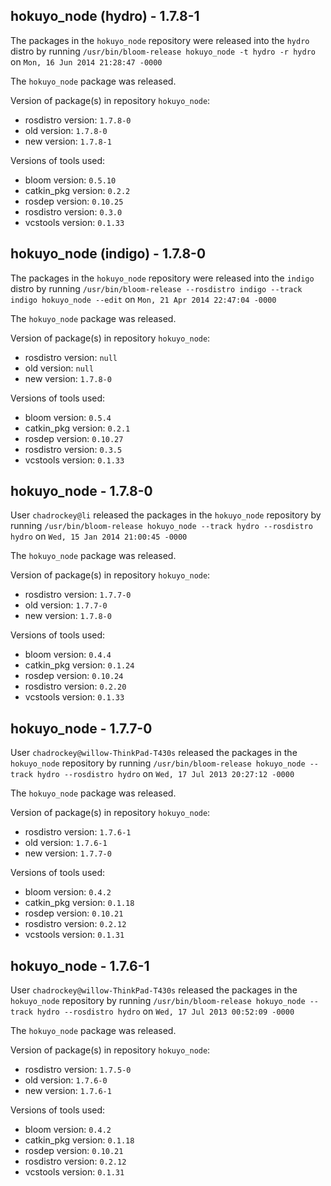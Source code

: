 ## hokuyo_node (hydro) - 1.7.8-1

The packages in the `hokuyo_node` repository were released into the `hydro` distro by running `/usr/bin/bloom-release hokuyo_node -t hydro -r hydro` on `Mon, 16 Jun 2014 21:28:47 -0000`

The `hokuyo_node` package was released.

Version of package(s) in repository `hokuyo_node`:
- rosdistro version: `1.7.8-0`
- old version: `1.7.8-0`
- new version: `1.7.8-1`

Versions of tools used:
- bloom version: `0.5.10`
- catkin_pkg version: `0.2.2`
- rosdep version: `0.10.25`
- rosdistro version: `0.3.0`
- vcstools version: `0.1.33`


## hokuyo_node (indigo) - 1.7.8-0

The packages in the `hokuyo_node` repository were released into the `indigo` distro by running `/usr/bin/bloom-release --rosdistro indigo --track indigo hokuyo_node --edit` on `Mon, 21 Apr 2014 22:47:04 -0000`

The `hokuyo_node` package was released.

Version of package(s) in repository `hokuyo_node`:
- rosdistro version: `null`
- old version: `null`
- new version: `1.7.8-0`

Versions of tools used:
- bloom version: `0.5.4`
- catkin_pkg version: `0.2.1`
- rosdep version: `0.10.27`
- rosdistro version: `0.3.5`
- vcstools version: `0.1.33`


## hokuyo_node - 1.7.8-0

User `chadrockey@li` released the packages in the `hokuyo_node` repository by running `/usr/bin/bloom-release hokuyo_node --track hydro --rosdistro hydro` on `Wed, 15 Jan 2014 21:00:45 -0000`

The `hokuyo_node` package was released.

Version of package(s) in repository `hokuyo_node`:
- rosdistro version: `1.7.7-0`
- old version: `1.7.7-0`
- new version: `1.7.8-0`

Versions of tools used:
- bloom version: `0.4.4`
- catkin_pkg version: `0.1.24`
- rosdep version: `0.10.24`
- rosdistro version: `0.2.20`
- vcstools version: `0.1.33`


## hokuyo_node - 1.7.7-0

User `chadrockey@willow-ThinkPad-T430s` released the packages in the `hokuyo_node` repository by running `/usr/bin/bloom-release hokuyo_node --track hydro --rosdistro hydro` on `Wed, 17 Jul 2013 20:27:12 -0000`

The `hokuyo_node` package was released.

Version of package(s) in repository `hokuyo_node`:
- rosdistro version: `1.7.6-1`
- old version: `1.7.6-1`
- new version: `1.7.7-0`

Versions of tools used:
- bloom version: `0.4.2`
- catkin_pkg version: `0.1.18`
- rosdep version: `0.10.21`
- rosdistro version: `0.2.12`
- vcstools version: `0.1.31`


## hokuyo_node - 1.7.6-1

User `chadrockey@willow-ThinkPad-T430s` released the packages in the `hokuyo_node` repository by running `/usr/bin/bloom-release hokuyo_node --track hydro --rosdistro hydro` on `Wed, 17 Jul 2013 00:52:09 -0000`

The `hokuyo_node` package was released.

Version of package(s) in repository `hokuyo_node`:
- rosdistro version: `1.7.5-0`
- old version: `1.7.6-0`
- new version: `1.7.6-1`

Versions of tools used:
- bloom version: `0.4.2`
- catkin_pkg version: `0.1.18`
- rosdep version: `0.10.21`
- rosdistro version: `0.2.12`
- vcstools version: `0.1.31`


